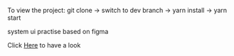 
To view the project:
git clone -> switch to dev branch -> yarn install -> yarn start

system ui practise based on figma

Click [Here](https://calm-water-086093200.5.azurestaticapps.net/) to have a look

